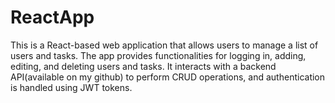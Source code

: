 # ReactApp
This is a React-based web application that allows users to manage a list of users and tasks. The app provides functionalities for logging in, adding, editing, and deleting users and tasks. It interacts with a backend API(available on my github) to perform CRUD operations, and authentication is handled using JWT tokens.
